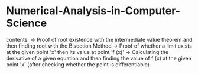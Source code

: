 # Numerical-Analysis-in-Computer-Science 
contents:
-> Proof of root existence with the intermediate value theorem and then finding root with the Bisection Method
-> Proof of whether a limit exists at the given point 'x' then its value at point 'f (x)'
-> Calculating the derivative of a given equation and then finding the value of f (x) at the given point 'x' (after checking whether the point is differentiable)
